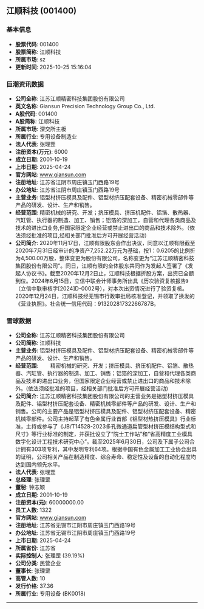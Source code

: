 ## 江顺科技 (001400)

### 基本信息

- **股票代码**: 001400
- **股票简称**: 江顺科技
- **所属市场**: sz
- **更新时间**: 2025-10-25 15:16:04

### 巨潮资讯数据

- **公司全称**: 江苏江顺精密科技集团股份有限公司
- **英文名称**: Giansun Precision Technology Group Co., Ltd.
- **A股代码**: 001400
- **A股简称**: 江顺科技
- **所属市场**: 深交所主板
- **所属行业**: 专用设备制造业
- **法人代表**: 张理罡
- **注册资本(万元)**: 6000
- **成立日期**: 2001-10-19
- **上市日期**: 2025-04-24
- **官方网站**: www.giansun.com
- **注册地址**: 江苏省江阴市周庄镇玉门西路19号
- **办公地址**: 江苏省江阴市周庄镇玉门西路19号
- **主营业务**: 铝型材挤压模具及配件、铝型材挤压配套设备、精密机械零部件等产品的研发、设计、生产和销售。
- **经营范围**: 精密机械的研究、开发；挤压模具、挤压机配件、铝箔、散热器、汽缸管、执行器的制造、加工、销售；铝箔的深加工，自营和代理各类商品及技术的进出口业务,但国家限定企业经营或禁止进出口的商品和技术除外。（依法须经批准的项目,经相关部门批准后方可开展经营活动）
- **公司简介**: 2020年11月17日，江顺有限股东会作出决议，同意以江顺有限截至2020年7月31日经审计的净资产7,252.22万元为基础，按1：0.6205的比例折为4,500.00万股，整体变更为股份有限公司，名称变更为“江苏江顺精密科技集团股份有限公司”。同日，江顺有限的全体股东共同作为发起人签署了《发起人协议书》。截至2020年12月2日止，江顺科技根据折股方案，出资已全额到位。2024年6月15日，立信中联会计师事务所出具《历次验资复核报告》（立信中联审核字[2024]D-0002号），对本次出资情况进行了验资复核。2020年12月24日，江顺科技经无锡市行政审批局核准登记，并领取了换发的《营业执照》。社会统一信用代码：91320281732266787B。

### 雪球数据

- **公司全称**: 江苏江顺精密科技集团股份有限公司
- **公司简称**: 江顺科技
- **主营业务**: 铝型材挤压模具及配件、铝型材挤压配套设备、精密机械零部件等产品的研发、设计、生产和销售。
- **经营范围**: 　　精密机械的研究、开发；挤压模具、挤压机配件、铝箔、散热器、汽缸管、执行器的制造、加工、销售；铝箔的深加工，自营和代理各类商品及技术的进出口业务，但国家限定企业经营或禁止进出口的商品和技术除外。(依法须经批准的项目，经相关部门批准后方可开展经营活动)
- **公司简介**: 江苏江顺精密科技集团股份有限公司的主营业务是铝型材挤压模具及配件、铝型材挤压配套设备、精密机械零部件等产品的研发、设计、生产和销售。公司的主要产品是铝型材挤压模具及配件、铝型材挤压配套设备、精密机械零部件。公司主持起草了有色金属行业首部《铝型材热挤压模具》行业标准，主持或参与了《JB/T14528-2023多孔微通道扁管型材挤压模结构型式和尺寸》等行业标准的制定，并获批设立了“院士工作站”和“省高精度工业模具数字化设计工程技术研究中心”。截至2025年6月30日，公司及下属子公司合计拥有303项专利，其中发明专利64项。根据中国有色金属加工工业协会出具的证明，公司相关产品在制造精度、综合寿命、稳定性及设备的自动化程度均达到国内领先水平。
- **法人代表**: 张理罡
- **总经理**: 张理罡
- **董秘**: 钟志颖
- **成立日期**: 2001-10-19
- **注册资本(元)**: 60000000.00
- **员工人数**: 1322
- **官方网站**: www.giansun.com
- **注册地址**: 江苏省无锡市江阴市周庄镇玉门西路19号
- **办公地址**: 江苏省无锡市江阴市周庄镇玉门西路19号
- **上市日期**: 2025-04-24
- **所属省份**: 江苏省
- **实际控制人**: 张理罡 (39.19%)
- **公司分类**: 民营企业
- **董事长**: 张理罡
- **高管人数**: 10
- **发行价格**: 37.36
- **所属行业**: 专用设备 (BK0018)

---